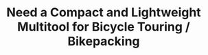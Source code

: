 ---
layout: community
category: community
title: "Need a Compact and Lightweight Multitool for Bicycle Touring / Bikepacking"
description: "Looking for a really good multi tool.  Silca T ratchet torque wrench is all you need! didn't see a chain link tool on it? I haven't seen a chain link tool on a multi tool. "
isTopLevel: false
isSingleLevel: false
isArticle: false
datePublished: 2022-06-17 11:29:00 +0300
dateModified: 2022-06-17 11:29:00 +0300
published: false
---